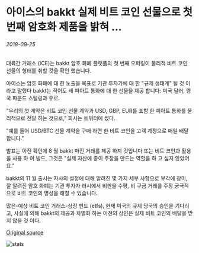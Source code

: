 # 아이스의 bakkt 실제 비트 코인 선물으로 첫 번째 암호화 제품을 밝혀 ...

###### 2018-09-25

대륙간 거래소 (ICE)는 bakkt 암호 화폐 플랫폼의 첫 번째 오퍼링이 물리적 비트 코인 선물의 형태를 취할 것을 확인 했습니다.

아이스는 암호 화폐에 대 한 노출을 목표로 기관 투자가에 대 한 "규제 생태계" 될 것 이라고 말했다 bakkt는 적어도 세 피아트 통화에 대 한 선물을 제공 합니다: 미국 달러, 영국 파운드 스털링과 유로.

"우리의 첫 계약은 비트 코인 선물 계약과 USD, GBP, EUR를 포함 한 피아트 통화를 물리적으로 전달 하는 것으로," 회사는 트위터에 썼다.

"예를 들어 USD/BTC 선물 계약을 구매 하면 한 비트 코인을 고객 계정으로 매일 배달 합니다."

발표는 이전 확인에 8 월 bakkt 마진 거래를 제공 하지 것입니다 또는 비트 코인과 활용을 사용 하 여 빌드, 그것은 "실제 자산에 종이 주장을 만드는 역할을 하 고 싶지 않았어요."

bakkt의 11 월 출시는 자사의 설정에 대해 알려진 몇 가지 세부 사항으로 부각에 장미, 잘 알려진 암호 화폐는 기관 투자자 러시에서 비판을 수평, 비 구금 거래를 주장 궁극적으로 비트 코인의 명성을 해칠 수 있습니다.

많은-예상 비트 코인 거래소-상장 펀드 (etfs), 현재 미국의 규제 당국의 승인을 기다리고, 사실에 의해 bakkt의 제공과 차별화 하는 이전의 상인은 실제 비트 코인의 배달을 받지 않을 것 이다.

[Original source](https://cointelegraph.com/news/ices-bakkt-reveals-first-crypto-product-as-physical-bitcoin-futures)

![stats](https://c.statcounter.com/11760860/0/a89fa40b/1/ "stats")